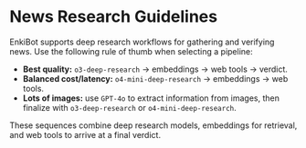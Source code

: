 # News Research Guidelines

EnkiBot supports deep research workflows for gathering and verifying news. Use the following rule of thumb when selecting a pipeline:

- **Best quality:** `o3-deep-research` → embeddings → web tools → verdict.
- **Balanced cost/latency:** `o4-mini-deep-research` → embeddings → web tools.
- **Lots of images:** use `GPT-4o` to extract information from images, then finalize with `o3-deep-research` or `o4-mini-deep-research`.

These sequences combine deep research models, embeddings for retrieval, and web tools to arrive at a final verdict.
